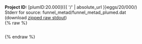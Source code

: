 **Project ID:** [plumID:20.000]({{ '/' | absolute_url }}eggs/20/000/)  
Stderr for source:  funnel_metad/funnel_metad_plumed.dat   
(download [zipped raw stdout](funnel_metad_plumed.dat.plumed_master.stdout.txt.zip))  
{% raw %}
<pre>
</pre>
{% endraw %}
